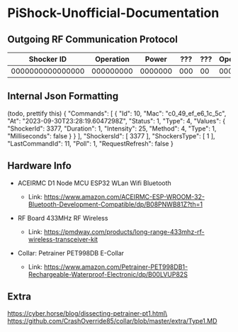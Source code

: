 # PiShock-Unofficial-Documentation

## Outgoing RF Communication Protocol
| Shocker ID       | Operation | Power   | ??? | ??? | Operation | ??? |
|------------------|-----------|---------|-----|-----|-----------|-----|
| 0000000000000000 | 000000000 | 0000000 | 000 | 00  | 000       | 000 |

## Internal Json Formatting
(todo, prettify this)
{ "Commands": [ { "Id": 10, "Mac": "c0_49_ef_e6_1c_5c", "At": "2023-09-30T23:28:19.6047298Z", "Status": 1, "Type": 4, "Values": { "ShockerId": 3377, "Duration": 1, "Intensity": 25, "Method": 4, "Type": 1, "Milliseconds": false } } ], "ShockersId": [ 3377 ], "ShockersType": [ 1 ], "LastCommandId": 11, "Poll": 1, "RequestRefresh": false }

## Hardware Info
- ACEIRMC D1 Node MCU ESP32 WLan Wifi Bluetooth
  - Link: https://www.amazon.com/ACEIRMC-ESP-WROOM-32-Bluetooth-Development-Compatible/dp/B08PNWB81Z?th=1

- RF Board 433MHz RF Wireless
  - Link: https://pmdway.com/products/long-range-433mhz-rf-wireless-transceiver-kit

- Collar: Petrainer PET998DB E-Collar
  - Link: https://www.amazon.com/Petrainer-PET998DB1-Rechargeable-Waterproof-Electronic/dp/B00LVUP82S

## Extra
https://cyber.horse/blog/dissecting-petrainer-pt1.html\
https://github.com/CrashOverride85/collar/blob/master/extra/Type1.MD

